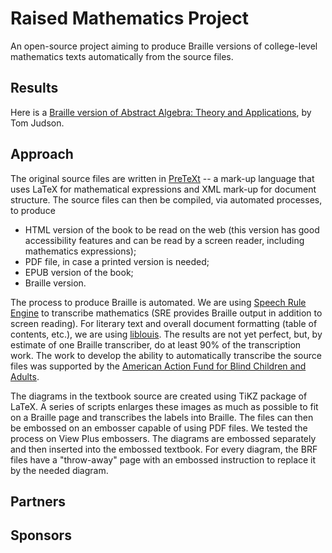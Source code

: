 # Raised Mathematics Project

An open-source project aiming to produce Braille versions of college-level mathematics texts automatically from the source files.

## Results
 Here is a [Braille version of Abstract Algebra: Theory and Applications](Results.md), by Tom Judson.




## Approach

The original source files are written in [PreTeXt](https://pretextbook.org/) -- a mark-up language that uses LaTeX for mathematical expressions and XML mark-up for document structure. The source files can then be compiled, via automated processes, to produce
* HTML version of the book to be read on the web (this version has good accessibility features and can be read by a screen reader, including mathematics expressions);
* PDF file, in case a printed version is needed;
* EPUB version of the book;
* Braille version.

The process to produce Braille is automated. We are using [Speech Rule Engine](https://speechruleengine.org/) to transcribe mathematics (SRE provides Braille output in addition to screen reading). For literary text and overall document formatting (table of contents, etc.), we are using [liblouis](http://liblouis.org/). The results are not yet perfect, but, by estimate of one Braille transcriber, do at least 90% of the transcription work. The work to develop the ability to automatically transcribe the source files was supported by the [American Action Fund for Blind Children and Adults](https://www.actionfund.org/).

The diagrams in the textbook source are created using TiKZ package of LaTeX. A series of scripts enlarges these images as much as possible to fit on a Braille page and transcribes the labels into Braille. The files can then be embossed on an embosser capable of using PDF files. We tested the process on View Plus embossers. The diagrams are embossed separately and then inserted into the embossed textbook. For every diagram, the BRF files have a "throw-away" page with an embossed instruction to replace it by the needed diagram.

## Partners

## Sponsors

